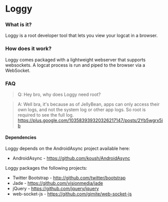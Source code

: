 # Loggy

### What is it?
Loggy is a root developer tool that lets you view your logcat in a browser.


### How does it work?
Loggy comes packaged with a lightweight webserver that supports websockets. A logcat process is run and piped to the browser via a WebSocket.

### FAQ

> Q: Hey bro, why does Loggy need root?

> A: Well bra, it's because as of JellyBean, apps can only access their own logs, and not the system log or other app logs. So root is required to see the full log. https://plus.google.com/103583939320326217147/posts/2Yb5wgrx5ib



#### Dependencies

Loggy depends on the AndroidAsync project available here:

* AndroidAsync - https://github.com/koush/AndroidAsync


Loggy packages the following projects:

* Twitter Bootstrap - http://github.com/twitter/bootstrap
* Jade - https://github.com/visionmedia/jade
* jQuery - https://github.com/jquery/jquery
* web-socket-js - https://github.com/gimite/web-socket-js